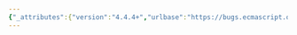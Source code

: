 ```yaml
---
{"_attributes":{"version":"4.4.4+","urlbase":"https://bugs.ecmascript.org/","maintainer":"dherman@mozilla.com"},"bug":{"bug_id":4305,"creation_ts":"2015-04-16 14:52:00 -0700","short_desc":"9.2.8 SupportedLocales","delta_ts":"2015-04-16 20:11:24 -0700","product":"Internationalization - ECMA-402","component":"Specification","version":"Edition 2.0 drafts","rep_platform":"All","op_sys":"All","bug_status":"RESOLVED","resolution":"FIXED","priority":"Normal","bug_severity":"normal","everconfirmed":true,"reporter":{"uid":"andrebargull","name":"André Bargull"},"assigned_to":{"uid":"waldron.rick","name":"Rick Waldron"},"cc":"waldron.rick","long_desc":[{"commentid":14260,"comment_count":0,"who":{"uid":"andrebargull","name":"André Bargull"},"bug_when":"2015-04-16 14:52:24 -0700","thetext":"9.2.8 SupportedLocales (availableLocales, requestedLocales, options)\n\nStep 1.a: Change `options` to italic font\n\nStep 6: Change ToObject to CreateArrayFromList (cf. bug report for LookupSupportedLocales)\nStep 6: Change `supportedLocales` to italic font.\n\nStep 7: Unnecessary ReturnIfAbrupt\n\nStep 9: Unnecessary ReturnIfAbrupt, ordinary [[OwnPropertyKeys]] is not fallible\n\nStep 10.c: Change ReturnIfAbrupt to assertion\n> Assert: status is not an abrupt completion."}]}}
---
```

